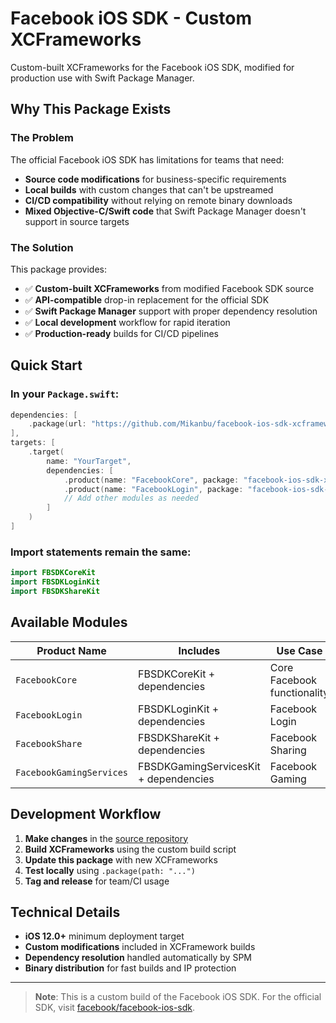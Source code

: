 # Facebook iOS SDK - Custom XCFrameworks

Custom-built XCFrameworks for the Facebook iOS SDK, modified for production use with Swift Package Manager.

## Why This Package Exists

### The Problem
The official Facebook iOS SDK has limitations for teams that need:
- **Source code modifications** for business-specific requirements
- **Local builds** with custom changes that can't be upstreamed
- **CI/CD compatibility** without relying on remote binary downloads
- **Mixed Objective-C/Swift code** that Swift Package Manager doesn't support in source targets

### The Solution
This package provides:
- ✅ **Custom-built XCFrameworks** from modified Facebook SDK source
- ✅ **API-compatible** drop-in replacement for the official SDK
- ✅ **Swift Package Manager** support with proper dependency resolution
- ✅ **Local development** workflow for rapid iteration
- ✅ **Production-ready** builds for CI/CD pipelines

## Quick Start

### In your `Package.swift`:
```swift
dependencies: [
    .package(url: "https://github.com/Mikanbu/facebook-ios-sdk-xcframeworks", from: "1.0.1")
],
targets: [
    .target(
        name: "YourTarget",
        dependencies: [
            .product(name: "FacebookCore", package: "facebook-ios-sdk-xcframeworks"),
            .product(name: "FacebookLogin", package: "facebook-ios-sdk-xcframeworks"),
            // Add other modules as needed
        ]
    )
]
```

### Import statements remain the same:
```swift
import FBSDKCoreKit
import FBSDKLoginKit
import FBSDKShareKit
```

## Available Modules

| Product Name | Includes | Use Case |
|-------------|----------|----------|
| `FacebookCore` | FBSDKCoreKit + dependencies | Core Facebook functionality |
| `FacebookLogin` | FBSDKLoginKit + dependencies | Facebook Login |
| `FacebookShare` | FBSDKShareKit + dependencies | Facebook Sharing |
| `FacebookGamingServices` | FBSDKGamingServicesKit + dependencies | Facebook Gaming |

## Development Workflow

1. **Make changes** in the [source repository](https://github.com/facebook/facebook-ios-sdk)
2. **Build XCFrameworks** using the custom build script
3. **Update this package** with new XCFrameworks
4. **Test locally** using `.package(path: "...")` 
5. **Tag and release** for team/CI usage

## Technical Details

- **iOS 12.0+** minimum deployment target
- **Custom modifications** included in XCFramework builds
- **Dependency resolution** handled automatically by SPM
- **Binary distribution** for fast builds and IP protection

---

> **Note**: This is a custom build of the Facebook iOS SDK. For the official SDK, visit [facebook/facebook-ios-sdk](https://github.com/facebook/facebook-ios-sdk).